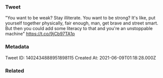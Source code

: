 ### Tweet
"You want to be weak? Stay illiterate. You want to be strong? It's like, put yourself together physically, fair enough, man, get brave and street smart. But then you could add some literacy to that and you're an unstoppable machine" https://t.co/9jCb97TA1p

### Metadata
Tweet ID: 1402434888951898115
Created At: 2021-06-09T01:18:28.000Z

### Related

